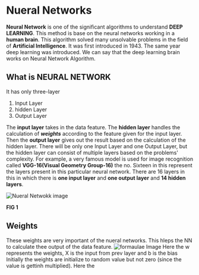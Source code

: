 # Nueral Networks
**Neural Network** is one of the significant algorithms to understand **DEEP LEARNING**. This method is base on the neural networks working in a **human brain**.
This algorithm solved many unsolvable problems in the field of **Artificial Intelligence**.
It was first introduced in  1943. The same year deep learning was introduced. We can say that the deep learning brain works on Neural Network Algorithm.

## What is NEURAL NETWORK
It has only three-layer 
1. Input Layer
2. hidden Layer
3. Output Layer

The **input layer** takes in the data feature. The **hidden layer** handles the calculation of ***weights*** according to the feature given for the input layer. Then the **output layer** gives out the result based on the calculation of the hidden layer.
There will be only one Input Layer and one Output Layer, but the hidden layer can consist of multiple layers based on the problems' complexity.
For example, a very famous model is used for image recognition called **VGG-16(Visual Geometry Group-16)** the no. Sixteen in this represent the layers present in this particular neural network.
There are 16 layers in this in which there is **one input layer** and **one output layer** and **14 hidden layers**.

![Nueral Netwokk image](https://icdn.digitaltrends.com/image/digitaltrends/artificial_neural_network_1-327x238.jpg)

**FIG 1**

## Weights
These weights are very important of the nueral networks. This hleps the NN to calculate thee output of the data feature. 
![formaulae Image](https://cdn.analyticsvidhya.com/wp-content/uploads/2020/02/Screenshot-from-2020-02-03-22-14-21.png)
Here the w represents the weights, X is the input from prev layer and b is the bias 
Initially the weights are initialize to random value but not zero (since the value is gettinh multiplied). 
Here the 
